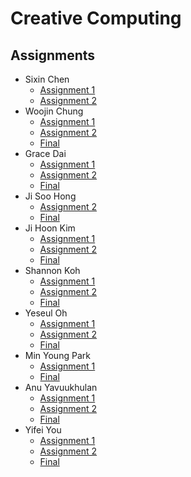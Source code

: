 # Creative Computing

## Assignments
* Sixin Chen
  * [Assignment 1](https://jinsung.github.io/sva-cc-fall-2017/work/Sixin_Chen/homework/1/index.html)
  * [Assignment 2](https://jinsung.github.io/sva-cc-fall-2017/work/Sixin_Chen/homework/2/index.html)
* Woojin Chung
  * [Assignment 1](https://jinsung.github.io/sva-cc-fall-2017/work/woojin/homework/index.html)
  * [Assignment 2](https://jinsung.github.io/sva-cc-fall-2017/work/woojin/homework2/index.html)
  * [Final](https://jinsung.github.io/sva-cc-fall-2017/work/woojin/final/index.html)
* Grace Dai
  * [Assignment 1](https://jinsung.github.io/sva-cc-fall-2017/work/grace/assignment1/index.html)
  * [Assignment 2](https://jinsung.github.io/sva-cc-fall-2017/work/grace/assignment2/index.html)
  * [Final](https://jinsung.github.io/sva-cc-fall-2017/work/grace/final/index.html)
* Ji Soo Hong
  * [Assignment 2](https://jinsung.github.io/sva-cc-fall-2017/work/jisoo/hw/index.html)
  * [Final](https://jinsung.github.io/sva-cc-fall-2017/work/jisoo/Final/index.html)
* Ji Hoon Kim
  * [Assignment 1](https://jinsung.github.io/sva-cc-fall-2017/work/ji/week04_hw/index.html)
  * [Assignment 2](https://jinsung.github.io/sva-cc-fall-2017/work/ji/week09_hw/index.html)
  * [Final](https://jinsung.github.io/sva-cc-fall-2017/work/ji/week14_final/index.html)
* Shannon Koh
  * [Assignment 1](https://jinsung.github.io/sva-cc-fall-2017/work/shannon/homework/index.html)
  * [Assignment 2](https://jinsung.github.io/sva-cc-fall-2017/work/shannon/homework2/index.html)
  * [Final](https://jinsung.github.io/sva-cc-fall-2017/work/shannon/final/index.html)
* Yeseul Oh
  * [Assignment 1](https://jinsung.github.io/sva-cc-fall-2017/work/yeseul/homework1/index.html)
  * [Assignment 2](https://jinsung.github.io/sva-cc-fall-2017/work/yeseul/homework2/index.html)
  * [Final](https://jinsung.github.io/sva-cc-fall-2017/work/yeseul/homework3/index.html)
* Min Young Park
  * [Assignment 1](https://jinsung.github.io/sva-cc-fall-2017/work/Minyoung/Homework/index.html)
  * [Final](https://jinsung.github.io/sva-cc-fall-2017/work/Minyoung/Final/index.html)
* Anu Yavuukhulan
  * [Assignment 1](https://jinsung.github.io/sva-cc-fall-2017/work/anu/Assignment1/Assignment11/index.html)
  * [Assignment 2](https://jinsung.github.io/sva-cc-fall-2017/work/anu/Assignment1/Assignment12/index.html)
  * [Final](https://jinsung.github.io/sva-cc-fall-2017/work/anu/Assignment3/index.html)
* Yifei You
  * [Assignment 1](https://jinsung.github.io/sva-cc-fall-2017/work/Yifei_You/YifeiYou_assignment/index.html)
  * [Assignment 2](https://jinsung.github.io/sva-cc-fall-2017/work/Yifei_You/YifeiYou_Assignment2/Assignment/index.html)
  * [Final](https://jinsung.github.io/sva-cc-fall-2017/work/Yifei_You/Yifei_Final/index.html)
